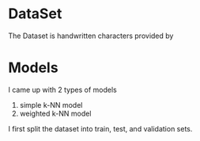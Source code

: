 # DataSet
The Dataset is handwritten characters provided by


# Models
I came up with 2 types of models 
1. simple k-NN model
2. weighted k-NN model

I first split the dataset into train, test, and validation sets. 

